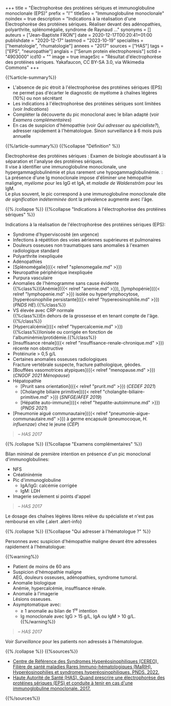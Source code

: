 +++
title = "Électrophorèse des protéines sériques et immunoglobuline monoclonale (EPS)"
prefix = "l'"
titleSeo = "Immunoglobuline monoclonale"
noindex = true
description = "Indications à la réalisation d'une Électrophorèse des protéines sériques. Réaliser devant des adénopathies, polyarthrite, splénomégalie, syndrome de Raynaud ..."
synonyms = []
auteurs = ["Jean-Baptiste FRON"]
date = 2020-12-17T00:20:41+01:00
publishdate = "2020-12-17"
lastmod = "2023-10-19"
specialites = ["hematologie", "rhumatologie"]
annees = "2017"
sources = ["HAS"]
tags = ["EPS", "neuropathie"]
anglais = ["Serum protein electrophoresis"]
sctid = "4903000"
icd10 = ""
image = true
imageSrc = "Résultat d'électrophorèse des protéines sériques. Yakafaucon, CC BY-SA 3.0, via Wikimedia Commons"
+++

{{%article-summary%}}

- L'absence de pic étroit à l'électrophorèse des protéines sériques (EPS) ne permet pas d'écarter le diagnostic de myélome à chaînes légères (10%) ou non sécrétant
- Les indications à l'électrophorèse des protéines sériques sont limitées (voir *Indications*)
- Compléter la découverte du pic monoclonal avec le bilan adapté (voir *Examens complémentaires*)
- En cas de suspicion d'hémopathie (voir *Qui adresser au spécialiste?*), adresser rapidement à l'hématologue. Sinon surveillance à 6 mois puis annuelle

{{%/article-summary%}}
{{%collapse "Définition" %}}

Électrophorèse des protéines sériques
: Examen de biologie aboutissant à la séparation et l'analyse des protéines sériques.  
Il vise à identifier une immunoglobuline monoclonale, une hypergammaglobulinémie et plus rarement une hypogammaglobulinémie.
: La présence d'une Ig monoclonale impose d'éliminer une hémopathie maligne, *myélome* pour les IgG et IgA, et *maladie de Waldenström* pour les IgM.  
Le plus souvent, le pic correspond à une immunoglobuline monoclonale dite *de signification indéterminée* dont la prévalence augmente avec l'âge.

{{% /collapse %}}
{{%collapse "Indications à l'électrophorèse des protéines sériques" %}}

Indications à la réalisation de l'électrophorèse des protéines sériques (EPS):

- Syndrome d'hyperviscosité (en urgence)
- Infections à répétition des voies aériennes supérieures et pulmonaires
- Douleurs osseuses non traumatiques sans anomalies à l'examen radiologique standard
- Polyarthrite inexpliquée
- Adénopathies
- [Splénomégalie]({{< relref "splenomegalie.md" >}})
- Neuropathie périphérique inexpliquée
- Purpura vasculaire
- Anomalies de l'hémogramme sans cause évidente  
  {{%class%}}[Anémie]({{< relref "anemie.md" >}}), [lymphopénie]({{< relref "lymphopenie.md" >}}) isolée ou hyperlymphocytose, [hyperéosinophilie persistante]({{< relref "hypereosinophilie.md" >}}) (*PNDS HE*).{{%/class%}}
- VS élevée avec CRP normale  
  {{%class%}}En dehors de la grossesse et en tenant compte de l'âge.{{%/class%}}
- [Hypercalcémie]({{< relref "hypercalcemie.md" >}})  
  {{%class%}}Ionisée ou corrigée en fonction de l'albuminémie/protidémie.{{%/class%}}
- [Insuffisance rénale]({{< relref "insuffisance-renale-chronique.md" >}}) récente non obstructive
- Protéinurie > 0,5 g/L
- Certaines anomalies osseuses radiologiques  
  Fracture vertébrale suspecte, fracture pathologique, géodes.
- [Bouffées vasomotrices atypiques]({{< relref "menopause.md" >}}) (*CNGOF 2021 Ménopause*)
- Hépatopathie
  - [Prurit sans orientation]({{< relref "prurit.md" >}}) (*CEDEF 2021*)
  - [Cholangite biliaire primitive]({{< relref "cholangite-biliaire-primitive.md" >}}) (*SNFGE/AFEF 2019*)
  - [Hépatite auto-immune]({{< relref "hepatite-autoimmune.md" >}}) (*PNDS 2021*)
- [Pneumonie aiguë communautaire]({{< relref "pneumonie-aigue-communautaire.md" >}}) à germe encapsulé (pneumocoque, *H. influenzae*) chez le jeune (*CEP*)

> – *HAS 2017*

{{% /collapse %}}
{{%collapse "Examens complémentaires" %}}

Bilan minimal de première intention en présence d'un pic monoclonal d'immunoglobulines:

- NFS
- Créatininémie
- Pic d'immunoglobuline
  - IgA/IgG: calcémie corrigée
  - IgM: LDH
- Imagerie seulement si points d'appel

> – *HAS 2017*

Le dosage des chaînes légères libres relève du spécialiste et n'est pas remboursé en ville
{.alert .alert-info}

{{% /collapse %}}
{{%collapse "Qui adresser à l'hématologue ?" %}}

Personnes avec suspicion d'hémopathie maligne devant être adressées rapidement à l'hématologue:

{{%warning%}}

- Patient de moins de 60 ans
- Suspicion d'hémopathie maligne  
  AEG, douleurs osseuses, adénopathies, syndrome tumoral.
- Anomalie biologique  
  Anémie, hypercalcémie, insuffisance rénale.
- Anomalie à l'imagerie  
  Lésions osseuses.
- Asymptomatique avec:
  - ≥ 1 anomalie au bilan de 1<sup>re</sup> intention
  - Ig monoclonale avec IgG > 15 g/L, IgA ou IgM > 10 g/L.
{{%/warning%}}

> – *HAS 2017*

Voir *Surveillance* pour les patients non adressés à l'hématologue.

{{% /collapse %}}
{{%sources%}}

- [Centre de Référence des Syndromes Hyperéosinophiliques (CEREO), Filière de santé maladies Rares Immuno-hématologiques (MaRIH). Hyperéosinophilies et syndromes hyperéosinophiliques. PNDS. 2022.](https://www.has-sante.fr/jcms/p_3346155/fr/hypereosinophilies-et-syndromes-hypereosinophiliques)
- [Haute Autorité de Santé (HAS). Quand prescrire une électrophorèse des protéines sériques (EPS) et conduite à tenir en cas d'une immunoglobuline monoclonale. 2017.](https://www.has-sante.fr/jcms/c_2742018/fr/quand-prescrire-une-electrophorese-des-proteines-seriques-eps-et-conduite-a-tenir-en-cas-d-une-immunoglobuline-monoclonale)

{{%/sources%}}
